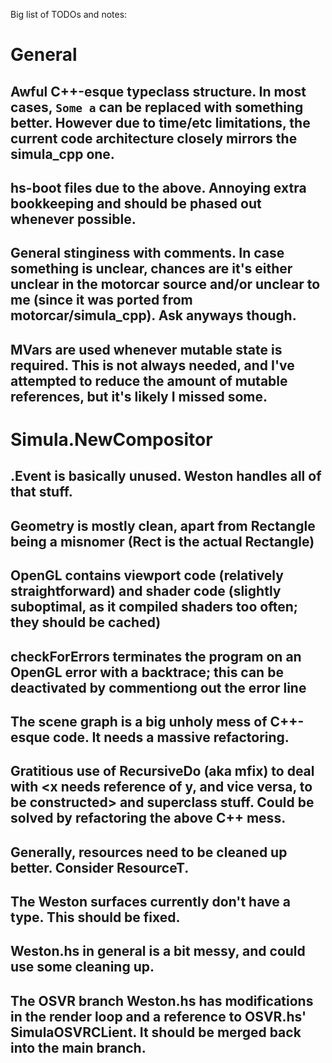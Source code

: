 Big list of TODOs and notes: 

# General
## Awful C++-esque typeclass structure. In most cases, `Some a` can be replaced with something better. However due to time/etc limitations, the current code architecture closely mirrors the simula_cpp one.
## hs-boot files due to the above. Annoying extra bookkeeping and should be phased out whenever possible.
## General stinginess with comments. In case something is unclear, chances are it's either unclear in the motorcar source and/or unclear to me (since it was ported from motorcar/simula_cpp). Ask anyways though.
## MVars are used whenever mutable state is required. This is not always needed, and I've attempted to reduce the amount of mutable references, but it's likely I missed some.

# Simula.NewCompositor
## .Event is basically unused. Weston handles all of that stuff.
## Geometry is mostly clean, apart from Rectangle being a misnomer (Rect is the actual Rectangle)
## OpenGL contains viewport code (relatively straightforward) and shader code (slightly suboptimal, as it compiled shaders too often; they should be cached)
## checkForErrors terminates the program on an OpenGL error with a backtrace; this can be deactivated by commentiong out the error line
## The scene graph is a big unholy mess of C++-esque code. It needs a massive refactoring.
## Gratitious use of RecursiveDo (aka mfix) to deal with <x needs reference of y, and vice versa, to be constructed> and superclass stuff. Could be solved by refactoring the above C++ mess.
## Generally, resources need to be cleaned up better. Consider ResourceT.
## The Weston surfaces currently don't have a type. This should be fixed.
## Weston.hs in general is a bit messy, and could use some cleaning up.
## The OSVR branch Weston.hs has modifications in the render loop and a reference to OSVR.hs' SimulaOSVRCLient. It should be merged back into the main branch.
